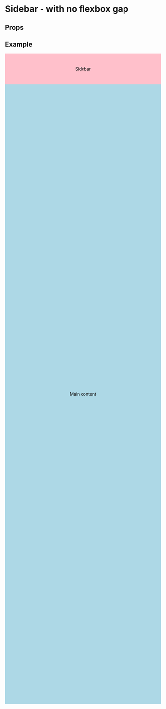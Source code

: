 <script lang="ts">
	import type { Space, PercentWidth, AlignItems, Measure } from '$lib/types';
	import Sidebar from '$lib/Sidebar/index.svelte';
	import Stack from '$lib/Stack/index.svelte';
	import Cluster from '$lib/Cluster/index.svelte';
	import SqueezeContainer from '$lib/SqueezeContainer/index.svelte';
	import PropSelect from '$lib/PropSelect/index.svelte';
	import PropBoolean from '$lib/PropBoolean/index.svelte';

	import {
		space_options,
		percent_options,
		measure_options,
		align_items_options
	} from '../../preview-content/options';

	let sidebarContentMinWidth: PercentWidth = '75%';
	let sidebarOnLeft: boolean = true;
	let sidebarSpace: Space = 'var(--s-1)';
	let sidebarWidth: Measure = 'inherit';
	let alignItems: AlignItems = 'stretch';
</script>

<style>
	span {
		display: flex;
		align-items: center;
		justify-content: center;
		min-width: 100px;
		max-width: none;
		background-color: lightblue;
	}

	.sidebar__main-content {
		height: 50vh;
	}

	.sidebar__content {
		min-height: 100px;
		background-color: pink;
	}

	.item {
		display: flex;
		align-items: center;
		justify-content: center;
		width: 100%;
		max-width: none;
		height: 100px;
		background-color: lightblue;
	}
</style>

# Sidebar - with no flexbox gap

## Props

<PropSelect
	options={percent_options}
	name="sidebarContentMinWidth"
	bind:value={sidebarContentMinWidth}
/>
<PropBoolean name="sidebarOnLeft" bind:value={sidebarOnLeft} />
<PropSelect options={space_options} name="sidebarSpace" bind:value={sidebarSpace} />
<PropSelect options={measure_options} name="sidebarWidth" bind:value={sidebarWidth} />
<PropSelect options={align_items_options} name="alignItems" bind:value={alignItems} />

## Example

<SqueezeContainer>
	<div class="no-flexbox-gap">
		<Sidebar {sidebarContentMinWidth} {sidebarOnLeft} {sidebarSpace} {sidebarWidth} {alignItems}>
			<svelte:fragment slot="sidebar">
				<span class="sidebar__content">Sidebar</span>
			</svelte:fragment>
			<svelte:fragment slot="main-content">
				<span class="sidebar__main-content">Main content</span>
			</svelte:fragment>
		</Sidebar>
	</div>
</SqueezeContainer>
